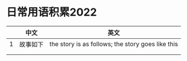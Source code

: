 # 日常用语积累2022



|      | 中文     | 英文                                              |
| ---- | -------- | ------------------------------------------------- |
| 1    | 故事如下 | the story is as follows; the story goes like this |
|      |          |                                                   |
|      |          |                                                   |

